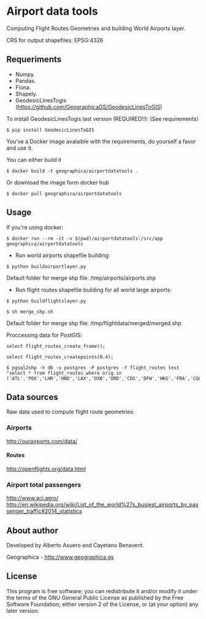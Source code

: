 # Airport data tools
Computing Flight Routes Geometries and building World Airports layer.

CRS for output shapefiles: EPSG:4326


## Requeriments
- Numpy.
- Pandas.
- Fiona.
- Shapely.
- GeodesicLinesTogis (https://github.com/GeographicaGS/GeodesicLinesToGIS)

To install GeodesicLinesTogis last version (REQUIRED!!):
(See requirements)
```
$ pip install GeodesicLinesToGIS
```

You've a Docker image avalaible with the requirements, do yourself a favor and use it.

You can either build it
```
$ docker build -t geographica/airportdatatools .
```
Or download the image form docker hub
```
$ docker pull geographica/airportdatatools
```

## Usage
If you're using docker:
```
$ docker run --rm -it -v $(pwd)/airportdatatools:/src/app geographica/airportdatatools
```

- Run world airports shapefile building:
```
$ python buildairportlayer.py
```
Default folder for merge shp file: /tmp/airports/airports.shp

- Run flight routes shapefile building for all world large airports:
```
$ python buildflightslayer.py

$ sh merge_shp.sh
```
Default folder for merge shp file: /tmp/flightdata/merged/merged.shp

Proccessing data for PostGIS:
```
select flight_routes_create_frame();

select flight_routes_createpoints(0.4);

$ pgsql2shp -h db -u postgres -P postgres -f flight_routes test "select * from flight_routes where orig in ('ATL','PEK','LHR','HND','LAX','DXB','ORD','CDG','DFW','HKG','FRA','CGK','IST','AMS','CAN','SIN','JFK','DEN','PVG','KUL','SFO','BKK','ICN','CLT','LAS','PHX','MAD','IAH','MIA','GRU','DEL','MUC','SYD','YYZ','FCO','LGW','SHA','CTU','BCN','SEA','SZX','TPE','MCO','EWR','NRT','MSP','BOM','MEX','MNL','DME')"
```

## Data sources
Raw data used to compute flight route geometries:

### Airports
http://ourairports.com/data/

#### Routes
http://openflights.org/data.html

### Airport total passengers
http://www.aci.aero/
http://en.wikipedia.org/wiki/List_of_the_world%27s_busiest_airports_by_passenger_traffic#2014_statistics


## About author
Developed by Alberto Asuero and Cayetano Benavent.

Geographica - http://www.geographica.gs

## License
This program is free software; you can redistribute it and/or modify
it under the terms of the GNU General Public License as published by
the Free Software Foundation; either version 2 of the License, or
(at your option) any later version.
